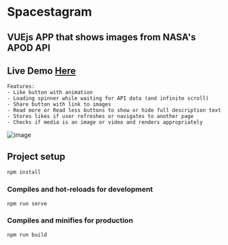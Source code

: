 # Spacestagram
## VUEjs APP that shows images from NASA's APOD API
## Live Demo [Here](https://spacestagram-parmandeepgill.herokuapp.com/)
```
Features:
- Like button with animation
- Loading spinner while waiting for API data (and infinite scroll)
- Share button with link to images
- Read more or Read less buttons to show or hide full description text
- Stores likes if user refreshes or navigates to another page
- Checks if media is an image or video and renders appropriately 
```
![image](https://user-images.githubusercontent.com/70228784/148710853-344cfb30-f4ec-4bb7-b1bc-513ac8d2c749.png)

## Project setup
```
npm install
```

### Compiles and hot-reloads for development
```
npm run serve
```

### Compiles and minifies for production
```
npm run build
```
